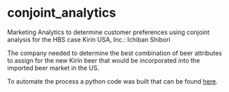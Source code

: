 # conjoint_analytics
Marketing Analytics to determine customer preferences using conjoint analysis for the HBS case Kirin USA, Inc.: Ichiban Shibori

The company needed to determine the best combination of beer attributes to assign for the new Kirin beer that would be incorporated into the imported beer market in the US. 

To automate the process a python code was built that can be found <a href="https://github.com/irecasens/conjoint_analytics/blob/master/Conjoint_Program.ipynb"> here</a>.